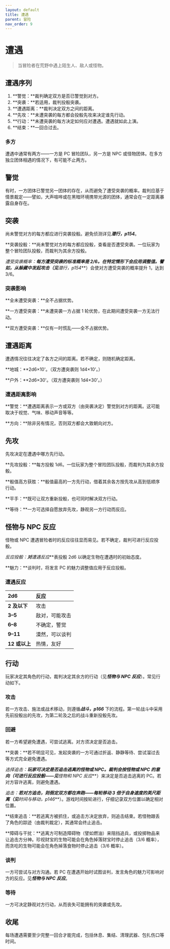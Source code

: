 ```yaml
---
layout: default
title: 遭遇
parent: 冒险
nav_order: 9
---
```


# 遭遇

> 当冒险者在荒野中遇上陌生人、敌人或怪物。

## 遭遇序列

1. **警觉：**裁判确定双方是否已警觉到对方。
2. **突袭：**若适用，裁判投骰突袭。
3. **遭遇距离：**裁判决定双方之间的距离。
4. **先攻：**未遭突袭的每方都会投骰先攻来决定谁先行动。
5. **行动：**未遭突袭的每方决定如何应对遭遇。遭遇就如此上演。
6. **结束：**一回合过去。

### 多方

遭遇中通常有两方——一方是 PC 冒险团队，另一方是 NPC 或怪物团体。在多方独立团体相遇的情况下，有可能不止两方。

## 警觉

有时，一方团体已警觉另一团体的存在，从而避免了遭受突袭的概率。裁判应基于情景裁定——譬如，大声喧哗或在黑暗环境携带光源的团体，通常会在一定距离暴露自身存在。

## 突袭

尚未警觉对方的每方都应进行突袭投骰。避免侦测详见***潜行，p154***。

**突袭投骰：**尚未警觉对方的每方都应投骰，查看是否遭受突袭。一位玩家为整个冒险团队投骰，而裁判为其余方投骰。

**遭受突袭概率：**每方遭受突袭的标准概率是 2/6。在特定情形下会应用调整值。譬如，从躲藏中发起攻击（见***潜行，p154***）会使对方遭受突袭的概率提升 1，达到 3/6。

### 突袭影响

**全未遭受突袭：**全不占据优势。

**一方遭受突袭：**未遭突袭一方占据 1 轮优势，在此期间遭受突袭一方无法行动。

**双方遭受突袭：**仅有一时慌乱——全不占据优势。

## 遭遇距离

遭遇情况往往决定了各方之间的距离。若不确定，则随机确定距离。

**地城：**2d6×10'。（双方遭突袭则 1d4×10'。）

**户外：**2d6×30'。（双方遭突袭则 1d4×30'。）

### 遭遇距离影响

**警觉：**遭遇距离表示一方或双方（由突袭决定）警觉到对方的距离。这可能取决于视觉、气味、移动声音等等。

**方向：**除非另有情况，否则双方都会大致朝向对方。

## 先攻

先攻决定在遭遇中哪方先行动。

**先攻投骰：**每方投骰 1d6。一位玩家为整个冒险团队投骰，而裁判为其余方投骰。

**骰值高方获胜：**骰值最高的一方先行动，借着其余各方按先攻从高到低顺序行动。

**平手：**既可让双方重新投骰，也可同时解决双方行动。

**等待：**一方可选择自愿放弃先攻，静观另一方行动而反应。

## 怪物与 NPC 反应

怪物或 NPC 遭遇冒险者时的反应往往显而易见。若不确定，裁判可进行反应投骰。

**反应投骰：**对***遭遇反应***表投骰 2d6 以确定生物在遭遇时的初始态度。

**魅力：**谈判时，将发言 PC 的魅力调整值应用于反应投骰。

### 遭遇反应

| **2d6**       | **反应**       |
| :------------ | :------------- |
| **2 及以下**  | 攻击           |
| **3–5**       | 敌对，可能攻击 |
| **6–8**       | 不确定，警觉   |
| **9–11**      | 漠然，可以谈判 |
| **12 或以上** | 热情，友好     |

## 行动

玩家决定其角色的行动，裁判决定其余方的行动（见***怪物与 NPC 反应***）。常见行动如下。

### 攻击

若一方攻击、施法或战术移动，则遵循***战斗，p166*** 下的流程。第一轮战斗中采用先前投骰出的先攻，为第二轮及之后的战斗重新投骰先攻。

### 回避

若一方希望避免遭遇，可尝试逃离。对方须决定是否追击。

**突袭：**若不明显可见，发起突袭的一方可通过折返、静静等待、尝试溜过去等方式完全避免遭遇。

**选择追击：**玩家可决定是否追击逃离的怪物或 NPC。裁判会按怪物或 NPC 的意向（可进行反应投骰——见***怪物和 NPC 反应***）来决定是否追击逃离的 PC。若对方容许逃离，则避免遭遇。

**追击：**若对方追击，则假定双方都在奔跑——每轮移动 3 倍于自身速度的英尺距离（见***时间与移动，p146***）。游戏时间按轮进行，仔细记录双方位置以确定相对位置。

**结束追击：**若逃离方被抓住，或追击方决定放弃，则追击结束。若怪物跟丢了角色的踪迹（由裁判裁定），其通常会终止追击。

**障碍与干扰：**逃离方可制造障碍物（譬如燃油）来阻挡追兵，或投掷物品来让追击方分神。珍视财宝的生物可能会在角色掉落财宝时停止追击（3/6 概率），而贪吃的生物可能会在角色掉落食物时停止追击（3/6 概率）。

### 谈判

一方可尝试与对方沟通。若 PC 在遭遇开始时试图谈判，发言角色的魅力可影响对方的反应。见***怪物与 NPC 反应***。

### 等待

一方可决定静观对方行动，从而丧失可能拥有的突袭或先攻。

## 收尾

每场遭遇需要至少完整一回合才能完成，包括休息、集结、清理武器、包扎伤口等时间。
